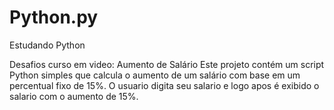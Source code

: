 # Python.py
Estudando Python

Desafios curso em video: 
Aumento de Salário
Este projeto contém um script Python simples que calcula o aumento de um salário com base em um percentual fixo de 15%. O usuario digita seu salario e logo apos é exibido o salario com o aumento de 15%.